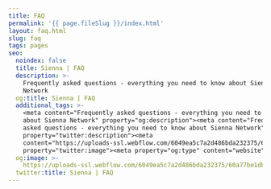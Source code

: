 ```yaml
---
title: FAQ
permalink: '{{ page.fileSlug }}/index.html'
layout: faq.html
slug: faq
tags: pages
seo:
  noindex: false
  title: Sienna | FAQ
  description: >-
    Frequently asked questions - everything you need to know about Sienna
    Network
  og:title: Sienna | FAQ
  additional_tags: >-
    <meta content="Frequently asked questions - everything you need to know
    about Sienna Network" property="og:description"><meta content="Frequently
    asked questions - everything you need to know about Sienna Network"
    property="twitter:description"><meta
    content="https://uploads-ssl.webflow.com/6049ea5c7a2d486bda232375/60a77be1dbf7c429d5001b6e_Open%20Graph%20Image%20Frontpage%202.0.jpg"
    property="twitter:image"><meta property="og:type" content="website">
  og:image: >-
    https://uploads-ssl.webflow.com/6049ea5c7a2d486bda232375/60a77be1dbf7c429d5001b6e_Open%20Graph%20Image%20Frontpage%202.0.jpg
  twitter:title: Sienna | FAQ
---
```



